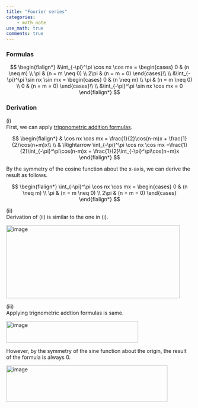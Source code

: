 ```yaml
---
title: "Fourier series"
categories:
    - math_note
use_math: true
comments: true
---
```


### Formulas
$$
\begin{flalign*}
&\int_{-\pi}^\pi \cos nx \cos mx = 
\begin{cases} 
0 & (n \neq m)
\\ \pi & (n = m \neq 0)
\\ 2\pi & (n = m = 0)
\end{cases}\\
\\ 
&\int_{-\pi}^\pi \sin nx \sin mx = 
\begin{cases} 
0 & (n \neq m)
\\ \pi & (n = m \neq 0)
\\ 0 & (n = m = 0)
\end{cases}\\
\\ 
&\int_{-\pi}^\pi \sin nx \cos mx = 0 
\end{flalign*}
$$

### Derivation
(i)  
First, we can apply [trigonometric addition formulas](https://enginebeast.github.io/math1/).

$$
\begin{flalign*}
& \cos nx \cos mx = \frac{1}{2}\cos(n-m)x + \frac{1}{2}\cos(n+m)x\\
\\
& \Rightarrow \int_{-\pi}^\pi \cos nx \cos mx =\frac{1}{2}\int_{-\pi}^\pi\cos(n-m)x + \frac{1}{2}\int_{-\pi}^\pi\cos(n+m)x
\end{flalign*}
$$

By the symmetry of the cosine function about the x-axis, we can derive the result as follows.

$$
\begin{flalign*}
\int_{-\pi}^\pi \cos nx \cos mx = 
\begin{cases} 
0 & (n \neq m)
\\ \pi & (n = m \neq 0)
\\ 2\pi & (n = m = 0)
\end{cases}
\end{flalign*}
$$

(ii)  
Derivation of (ii) is similar to the one in (i).

<img width="468" height="197" alt="image" src="https://github.com/user-attachments/assets/ecee5123-27cf-47ae-bea6-1d355866c4c9" />


(iii)  
Applying trignometric addtion formulas is same.

<img width="356" height="58" alt="image" src="https://github.com/user-attachments/assets/876b8c9b-6e06-4be8-aa27-2d7e318e7c4b" />

However, by the symmetry of the sine function about the origin, the result of the formula is always 0.

<img width="435" height="98" alt="image" src="https://github.com/user-attachments/assets/5f2f55ed-b26e-4c28-aa48-7505e2123027" />
